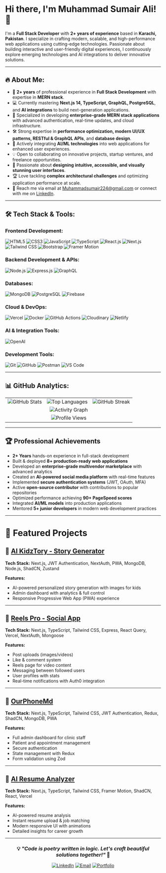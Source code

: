 # Hi there, I'm Muhammad Sumair Ali! 👋

I'm a **Full Stack Developer** with **2+ years of experience** based in **Karachi, Pakistan**. I specialize in crafting modern, scalable, and high-performance web applications using cutting-edge technologies. Passionate about building interactive and user-friendly digital experiences, I continuously explore emerging technologies and AI integrations to deliver innovative solutions.

---

## 🔥 About Me:
- 🚀 **2+ years** of professional experience in **Full Stack Development** with expertise in **MERN stack**.
- 💻 Currently mastering **Next.js 14, TypeScript, GraphQL, PostgreSQL**, and **AI integrations** to build next-generation applications.
- 🎯 Specialized in developing **enterprise-grade MERN stack applications** with advanced authentication, real-time updates, and cloud infrastructure.
- 🛠️ Strong expertise in **performance optimization, modern UI/UX patterns, RESTful & GraphQL APIs**, and **database design**.
- 🤖 Actively integrating **AI/ML technologies** into web applications for enhanced user experiences.
- 💡 Open to collaborating on innovative projects, startup ventures, and freelance opportunities.
- 🎨 Passionate about **designing intuitive, accessible, and visually stunning user interfaces**.
- 🏆 Love tackling **complex architectural challenges** and optimizing application performance at scale.
- 📩 Reach me via email at [Muhammadsumair224@gmail.com](mailto:Muhammadsumair224@gmail.com) or connect with me on [LinkedIn](https://www.linkedin.com/in/muhammad-sumair-b60a91301).

---

## 🛠 Tech Stack & Tools:

### **Frontend Development:**
![HTML5](https://img.shields.io/badge/-HTML5-E34F26?style=flat&logo=html5&logoColor=white)
![CSS3](https://img.shields.io/badge/-CSS3-1572B6?style=flat&logo=css3&logoColor=white)
![JavaScript](https://img.shields.io/badge/-JavaScript-F7DF1E?style=flat&logo=javascript&logoColor=black)
![TypeScript](https://img.shields.io/badge/-TypeScript-3178C6?style=flat&logo=typescript&logoColor=white)
![React.js](https://img.shields.io/badge/-React.js-61DAFB?style=flat&logo=react&logoColor=black)
![Next.js](https://img.shields.io/badge/-Next.js-000000?style=flat&logo=nextdotjs&logoColor=white)
![Tailwind CSS](https://img.shields.io/badge/-Tailwind_CSS-38B2AC?style=flat&logo=tailwind-css&logoColor=white)
![Bootstrap](https://img.shields.io/badge/-Bootstrap-7952B3?style=flat&logo=bootstrap&logoColor=white)
![Framer Motion](https://img.shields.io/badge/-Framer_Motion-EA4C89?style=flat&logo=framer&logoColor=white)

### **Backend Development & APIs:**
![Node.js](https://img.shields.io/badge/-Node.js-339933?style=flat&logo=node.js&logoColor=white)
![Express.js](https://img.shields.io/badge/-Express.js-000000?style=flat&logo=express&logoColor=white)
![GraphQL](https://img.shields.io/badge/-GraphQL-E10098?style=flat&logo=graphql&logoColor=white)

### **Databases:**
![MongoDB](https://img.shields.io/badge/-MongoDB-47A248?style=flat&logo=mongodb&logoColor=white)
![PostgreSQL](https://img.shields.io/badge/-PostgreSQL-336791?style=flat&logo=postgresql&logoColor=white)
![Firebase](https://img.shields.io/badge/-Firebase-FFCA28?style=flat&logo=firebase&logoColor=black)

### **Cloud & DevOps:**
![Vercel](https://img.shields.io/badge/-Vercel-000000?style=flat&logo=vercel&logoColor=white)
![Docker](https://img.shields.io/badge/-Docker-2496ED?style=flat&logo=docker&logoColor=white)
![GitHub Actions](https://img.shields.io/badge/-GitHub_Actions-2088FF?style=flat&logo=github-actions&logoColor=white)
![Cloudinary](https://img.shields.io/badge/-Cloudinary-4285F4?style=flat&logo=cloudinary&logoColor=white)
![Netlify](https://img.shields.io/badge/-Netlify-00C7B7?style=flat&logo=netlify&logoColor=white)

### **AI & Integration Tools:**
![OpenAI](https://img.shields.io/badge/-OpenAI-412991?style=flat&logo=openai&logoColor=white)

### **Development Tools:**
![Git](https://img.shields.io/badge/-Git-F05032?style=flat&logo=git&logoColor=white)
![GitHub](https://img.shields.io/badge/-GitHub-181717?style=flat&logo=github&logoColor=white)
![Postman](https://img.shields.io/badge/-Postman-FF6C37?style=flat&logo=postman&logoColor=white)
![VS Code](https://img.shields.io/badge/-VS_Code-007ACC?style=flat&logo=visual-studio-code&logoColor=white)

---
## 📊 GitHub Analytics:

<div align="center">

  <table>
    <tr>
      <td>
        <img src="https://github-readme-stats.vercel.app/api?username=Muhammad-Sumair-Ali&show_icons=true&theme=tokyonight&hide_border=true&count_private=true" alt="GitHub Stats" />
      </td>
      <td>
        <img src="https://github-readme-stats.vercel.app/api/top-langs/?username=Muhammad-Sumair-Ali&layout=compact&theme=tokyonight&hide_border=true&langs_count=8" alt="Top Languages" />
      </td>
      <td>
        <img src="https://github-readme-streak-stats.herokuapp.com/?user=Muhammad-Sumair-Ali&theme=tokyonight&hide_border=true" alt="GitHub Streak" />
      </td>
    </tr>
    <tr>
      <td colspan="3" align="center">
        <img src="https://github-readme-activity-graph.vercel.app/graph?username=Muhammad-Sumair-Ali&theme=tokyo-night&hide_border=true" alt="Activity Graph" />
      </td>
    </tr>
    <tr>
      <td colspan="3" align="center">
        <img src="https://komarev.com/ghpvc/?username=Muhammad-Sumair-Ali&color=blueviolet&style=flat-square&label=Profile+Views" alt="Profile Views" />
      </td>
    </tr>
  </table>

</div>

---

## 🏆 Professional Achievements

- **2+ Years** hands-on experience in full-stack development  
- Built & deployed **8+ production-ready web applications**  
- Developed an **enterprise-grade multivendor marketplace** with advanced analytics  
- Created an **AI-powered social media platform** with real-time features  
- Implemented **secure authentication systems** (JWT, OAuth, MFA)  
- Active **open-source contributor** with contributions to popular repositories  
- Optimized performance achieving **90+ PageSpeed scores**  
- Integrated **AI/ML models** into production applications  
- Mentored **5+ junior developers** in modern web development practices  

---

# 🌟 Featured Projects

## 🛒 [AI KidzTory - Story Generator](https://github.com/Muhammad-Sumair-Ali/kidz-tory)  
**Tech Stack:** Next.js, JWT Authentication, NextAuth, PWA, MongoDB, Node.js, ShadCN, Zustand  

**Features:**  
- AI-powered personalized story generation with images for kids  
- Admin dashboard with analytics & full control  
- Responsive Progressive Web App (PWA) experience  

---

## 🤖 [Reels Pro - Social App](https://github.com/Muhammad-Sumair-Ali/social-app-nextjs)  
**Tech Stack:** Next.js, TypeScript, Tailwind CSS, Express, React Query, Vercel, NextAuth, Mongoose  

**Features:**  
- Post uploads (images/videos)  
- Like & comment system  
- Reels page for video content  
- Messaging between followed users  
- User profiles with stats  
- Real-time notifications with Auth0 integration  

---

## 📱 [OurPhoneMd](https://github.com/Muhammad-Sumair-Ali/ourphonemd-frontend)  
**Tech Stack:** Next.js, TypeScript, Tailwind CSS, JWT Authentication, Redux, ShadCN, MongoDB, PWA  

**Features:**  
- Full admin dashboard for clinic staff  
- Patient and appointment management  
- Secure authentication  
- State management with Redux  
- Form validation using Zod  

---

## 📄 [AI Resume Analyzer](https://github.com/Muhammad-Sumair-Ali/resume-analyzer-ai-powered)  
**Tech Stack:** Next.js, TypeScript, Tailwind CSS, Framer Motion, ShadCN, React, Vercel  

**Features:**  
- AI-powered resume analysis  
- Instant resume upload & job matching  
- Modern responsive UI with animations  
- Detailed insights for career growth  


---

<div align="center">
  
  ### 💡 *"Code is poetry written in logic. Let's craft beautiful solutions together!"* 🚀
  
  [![LinkedIn](https://img.shields.io/badge/-Connect_on_LinkedIn-0077B5?style=for-the-badge&logo=linkedin&logoColor=white)](https://www.linkedin.com/in/muhammad-sumair-b60a91301)
  [![Email](https://img.shields.io/badge/-Drop_me_an_Email-D14836?style=for-the-badge&logo=gmail&logoColor=white)](mailto:Muhammadsumair224@gmail.com)
  [![Portfolio](https://img.shields.io/badge/-View_Portfolio-000000?style=for-the-badge&logo=vercel&logoColor=white)](https://muhammad-sumair.vercel.app)
  
</div>
